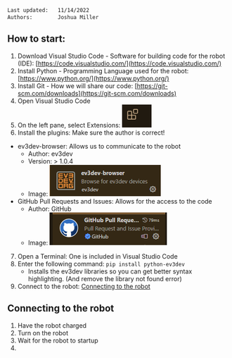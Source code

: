 ``` 
Last updated:   11/14/2022 
Authors:        Joshua Miller
```

## How to start:
1. Download Visual Studio Code - Software for building code for the robot (IDE): [https://code.visualstudio.com/](https://code.visualstudio.com/)
2. Install Python - Programming Language used for the robot: [https://www.python.org/](https://www.python.org/)
3. Install Git - How we will share our code: [https://git-scm.com/downloads](https://git-scm.com/downloads)
4. Open Visual Studio Code
5. On the left pane, select Extensions: ![Extensions button](readme-assets/extensions.png)
6. Install the plugins: Make sure the author is correct!
 * ev3dev-browser: Allows us to communicate to the robot
   * Author:     ev3dev
   * Version:    > 1.0.4
   * Image:      ![ev3dev-browser](readme-assets/rv3dev-browser-plugin.png)
 * GitHub Pull Requests and Issues: Allows for the access to the code
   * Author:     GitHub
   * Image:      ![GitHub Pull Requests and Issues](readme-assets/github-plugin.png)
7. Open a Terminal: One is included in Visual Studio Code
8. Enter the following command: ```pip install python-ev3dev```
   * Installs the ev3dev libraries so you can get better syntax highlighting. (And remove the library not found error)
9. Connect to the robot: [Connecting to the robot](#connecting-to-the-robot)


## Connecting to the robot
1. Have the robot charged
2. Turn on the robot
3. Wait for the robot to startup
4. 